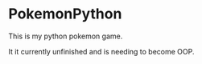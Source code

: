 # PokemonPython
This is my python pokemon game.

It it currently unfinished and is needing to become OOP.
